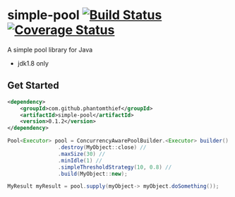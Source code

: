simple-pool [![Build Status](https://travis-ci.org/PhantomThief/simple-pool.svg)](https://travis-ci.org/PhantomThief/simple-pool) [![Coverage Status](https://coveralls.io/repos/PhantomThief/simple-pool/badge.svg?branch=master&service=github)](https://coveralls.io/github/PhantomThief/simple-pool?branch=master)
=======================

A simple pool library for Java

* jdk1.8 only

## Get Started

```xml
<dependency>
    <groupId>com.github.phantomthief</groupId>
    <artifactId>simple-pool</artifactId>
    <version>0.1.2</version>
</dependency>
```

```Java	
Pool<Executor> pool = ConcurrencyAwarePoolBuilder.<Executor> builder() //
                .destroy(MyObject::close) //
                .maxSize(30) //
                .minIdle(1) //
                .simpleThresholdStrategy(10, 0.8) //
                .build(MyObject::new);

MyResult myResult = pool.supply(myObject-> myObject.doSomething());
```